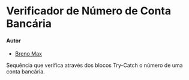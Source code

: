 # Verificador de Número de Conta Bancária

#### Autor
- [Breno Max](https://github.com/brennomax)

Sequência que verifica através dos blocos Try-Catch o número de uma conta bancária.